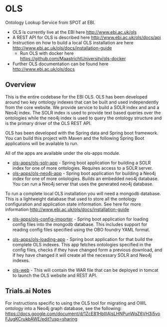 # OLS
Ontology Lookup Service from SPOT at EBI. 

* OLS is currently live at the EBI here http://www.ebi.ac.uk/ols
* A REST API for OLS is described here http://www.ebi.ac.uk/ols/docs/api
* Instruction on how to build a local OLS installation are here http://www.ebi.ac.uk/ols/docs/installation-guide
  * Run OLS with docker here https://github.com/MaastrichtUniversity/ols-docker
* Further OLS documentation can be found here http://www.ebi.ac.uk/ols/docs

## Overview

This is the entire codebase for the EBI OLS. OLS has been developed around two key ontology indexes that can be built and used
 independently from the core website. We provide service to build a SOLR index and and a Neo4j index. The SOLR index is used to provide text based queries over the ontologies while the neo4j index is used to query the ontology structure and is the primary driver of the OLS REST API. 
 
 OLS has been developed with the Spring data and Spring boot framework. You can build this project with Maven and the following Spring Boot applications will be available to run. 
 
All of the apps are available under the ols-apps module. 

 * [ols-apps/ols-solr-app](ols-apps/ols-solr-app) - Spring boot application for building a SOLR index for one of more ontologies. Requires access to a SOLR server. 
 * [ols-apps/ols-neo4j-app](ols-apps/ols-neo4j-app) - Spring boot application for building a Neo4j index for one of more ontologies. Builds an embedded neo4j database. You can run a Neo4j server that uses the generated neo4j database. 

To run a complete local OLS installation you will need a mongodb database. This is a lightweight database that used to store all the ontology configuration and application state information. See here for more information http://www.ebi.ac.uk/ols/docs/installation-guide 

 * [ols-apps/ols-config-importer](ols-apps/ols-config-importer) - Spring boot application for loading config files into the mongodb database. This includes support for reading config files specified using the OBO foundry YAML format. 
 * [ols-apps/ols-loading-app](ols-apps/ols-loading-app) - Spring boot application for that build the complete OLS indexes. This app fetches ontologies specified in the config files, checks if they have changed form a previous download, and if hey have changed it will create all the necessary SOLR and Neo4j indexes. 

 * [ols-web](ols-web) - This will contain the WAR file that can be deployed in tomcat to launch the OLS website and REST API. 

## Trials.ai Notes

For instructions specific to using the OLS tool for migrating and OWL ontology into a Neo4j graph database, see the following: 
https://docs.google.com/document/d/1ZcE81HbIIlAlsLHNPunWqZ6VH3i5voFJugKCrukbAWE/edit?usp=sharing
